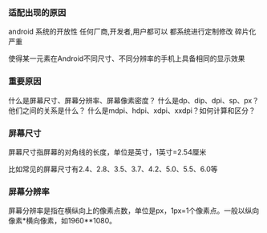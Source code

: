 

###  适配出现的原因

 android 系统的开放性 任何厂商,开发者,用户都可以 都系统进行定制修改 碎片化严重 

使得某一元素在Android不同尺寸、不同分辨率的手机上具备相同的显示效果

### 重要原因

什么是屏幕尺寸、屏幕分辨率、屏幕像素密度？
什么是dp、dip、dpi、sp、px？他们之间的关系是什么？
什么是mdpi、hdpi、xdpi、xxdpi？如何计算和区分？

### 屏幕尺寸

屏幕尺寸指屏幕的对角线的长度，单位是英寸，1英寸=2.54厘米

比如常见的屏幕尺寸有2.4、2.8、3.5、3.7、4.2、5.0、5.5、6.0等

### 屏幕分辨率

屏幕分辨率是指在横纵向上的像素点数，单位是px，1px=1个像素点。一般以纵向像素*横向像素，如1960**1080。









